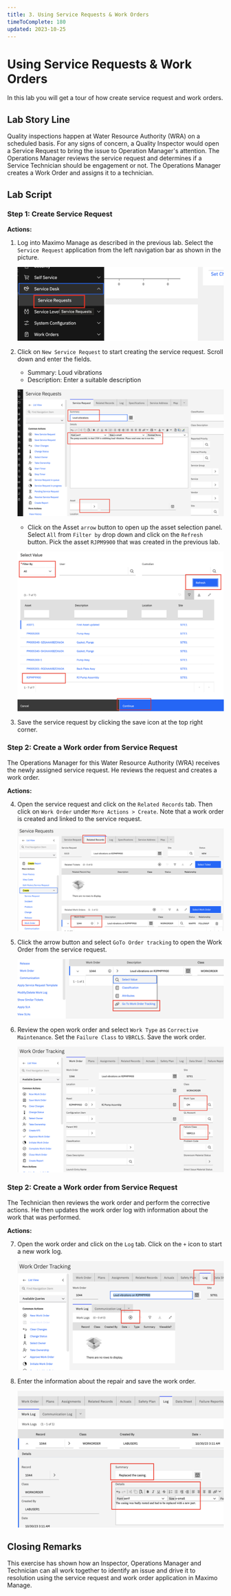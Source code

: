 ```yaml
---
title: 3. Using Service Requests & Work Orders
timeToComplete: 180
updated: 2023-10-25
---
```


# Using Service Requests & Work Orders

In this lab you will get a tour of how create service request and work orders.


## Lab Story Line

Quality inspections happen at  Water Resource Authority (WRA) on a scheduled basis. For any signs of concern, a Quality Inspector would open a Service Request to bring the issue to Operation Manager's attention. The Operations Manager reviews the service request and determines if a Service Technician should be engagement or not. The Operations Manager creates a Work Order and assigns it to a technician. 

## Lab Script

### Step 1: Create Service Request



**Actions:**

1. Log into Maximo Manage as described in the previous lab. Select the `Service Request` application from the left navigation bar as shown in the picture.

    ![](_attatchments/mas/manage-sr-application.png)

2. Click on `New Service Request` to start creating the service request. Scroll down and enter the fields.

   - Summary: Loud vibrations
   - Description: Enter a suitable description

    ![](_attatchments/mas/manage-sr-create.png)

   - Click on the Asset `arrow` button to open up the asset selection panel. Select `All` from `Filter by` drop down and click on the `Refresh` button. Pick the asset `RJPM9900` that was created in the previous lab.

    ![](_attatchments/mas/manage-sr-select-asset.png)

3. Save the service request by clicking the save icon at the top right corner.

### Step 2: Create a Work order from Service Request

The Operations Manager for this Water Resource Authority (WRA) receives the newly assigned service request. He reviews the request and creates a work order.

**Actions:**

4. Open the service request and click on the `Related Records` tab. Then click on `Work Order` under `More Actions > Create`. Note that a work order is created and linked to the service request.

   ![](_attatchments/mas/manage-sr-create-wo.png)

5. Click the arrow button and select `GoTo Order tracking` to open the Work Order from the service request.

   ![](_attatchments/mas/manage-sr-open-wo.png)

6. Review the open work order and select `Work Type` as `Corrective Maintenance`. Set the `Failure Class` to `VBRCLS`. Save the work order.

   ![](_attatchments/mas/manage-wo-open.png)

### Step 2: Create a Work order from Service Request

The Technician then reviews the work order and perform the corrective actions. He then updates the work order log with information about the work that was performed.

**Actions:**

7. Open the work order and click on the `Log` tab. Click on the `+` icon to start a new work log.

   ![](_attatchments/mas/manage-wo-create-worklog.png)

8. Enter the information about the repair and save the work order.

    ![](_attatchments/mas/manage-wo-log-entry.png)


## Closing Remarks

This exercise has shown how an Inspector, Operations Manager and Technician can all work together to identify an issue and drive it to resolution using the service request and work order application in Maximo Manage.


